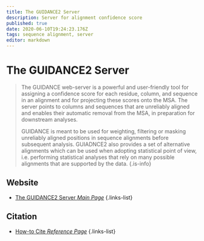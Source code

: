 ```yaml
---
title: The GUIDANCE2 Server
description: Server for alignment confidence score
published: true
date: 2020-06-10T19:24:23.176Z
tags: sequence alignment, server
editor: markdown
---
```


# The GUIDANCE2 Server

> The GUIDANCE web-server is a powerful and user-friendly tool for assigning a confidence score for each residue, column, and sequence in an alignment and for projecting these scores onto the MSA. The server points to columns and sequences that are unreliably aligned and enables their automatic removal from the MSA, in preparation for downstream analyses.
>
> GUIDANCE is meant to be used for weighting, filtering or masking unreliably aligned positions in sequence alignments before subsequent analysis. GUIADNCE2 also provides a set of alternative alignments which can be used when adopting statistical point of view, i.e. performing statistical analyses that rely on many possible alignments that are supported by the data. 
{.is-info}

 
## Website 

- [The GUIDANCE2 Server *Main Page*](http://guidance.tau.ac.il/)
 {.links-list}
 
 ## Citation
 
- [How-to Cite *Reference Page*](http://guidance.tau.ac.il/credits.php)
 {.links-list}

